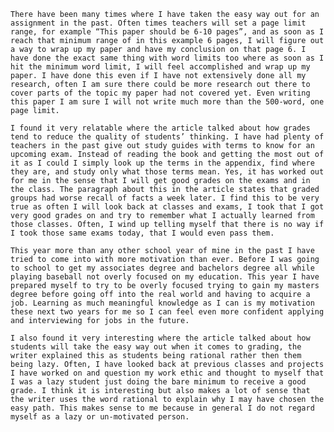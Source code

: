  	There have been many times where I have taken the easy way out for an assignment in the past. Often times teachers will set a page limit range, for example “This paper should be 6-10 pages”, and as soon as I reach that minimum range of in this example 6 pages, I will figure out a way to wrap up my paper and have my conclusion on that page 6. I have done the exact same thing with word limits too where as soon as I hit the minimum word limit, I will feel accomplished and wrap up my paper. I have done this even if I have not extensively done all my research, often I am sure there could be more research out there to cover parts of the topic my paper had not covered yet. Even writing this paper I am sure I will not write much more than the 500-word, one page limit.
	
  	I found it very relatable where the article talked about how grades tend to reduce the quality of students’ thinking. I have had plenty of teachers in the past give out study guides with terms to know for an upcoming exam. Instead of reading the book and getting the most out of it as I could I simply look up the terms in the appendix, find where they are, and study only what those terms mean. Yes, it has worked out for me in the sense that I will get good grades on the exams and in the class. The paragraph about this in the article states that graded groups had worse recall of facts a week later. I find this to be very true as often I will look back at classes and exams, I took that I got very good grades on and try to remember what I actually learned from those classes. Often, I wind up telling myself that there is no way if I took those same exams today, that I would even pass them.

	This year more than any other school year of mine in the past I have tried to come into with more motivation than ever. Before I was going to school to get my associates degree and bachelors degree all while playing baseball not overly focused on my education. This year I have prepared myself to try to be overly focused trying to gain my masters degree before going off into the real world and having to acquire a job. Learning as much meaningful knowledge as I can is my motivation these next two years for me so I can feel even more confident applying and interviewing for jobs in the future.
	
	I also found it very interesting where the article talked about how students will take the easy way out when it comes to grading, the writer explained this as students being rational rather then them being lazy. Often, I have looked back at previous classes and projects I have worked on and question my work ethic and thought to myself that I was a lazy student just doing the bare minimum to receive a good grade. I think it is interesting but also makes a lot of sense that the writer uses the word rational to explain why I may have chosen the easy path. This makes sense to me because in general I do not regard myself as a lazy or un-motivated person.

